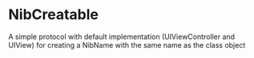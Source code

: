 # NibCreatable
A simple protocol with default implementation (UIViewController and UIView) for creating a NibName with the same name as the class object
